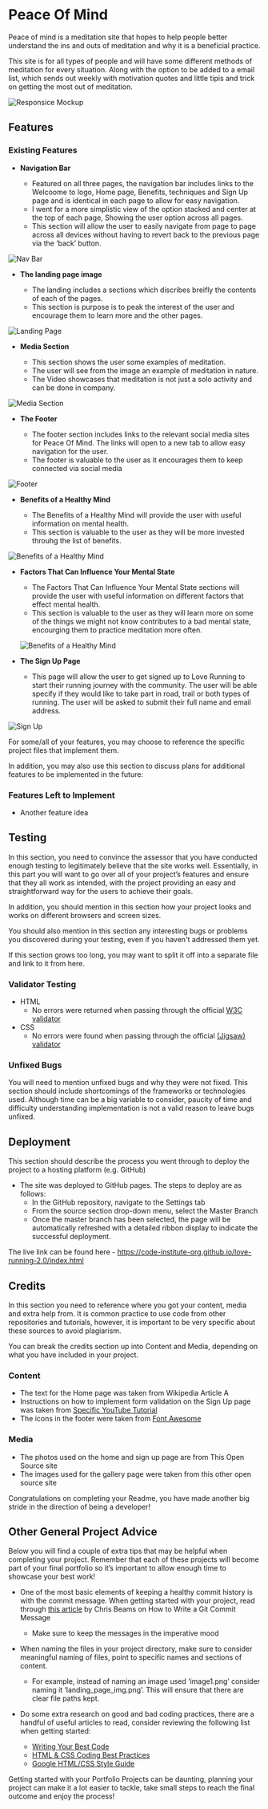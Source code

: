 # Peace Of Mind

Peace of mind is a meditation site that hopes to help people better understand the ins and outs of meditation and why it is a beneficial practice.

This site is for all types of people and will have some different methods of meditation for every situation. Along with the option to be added to a email list, which sends out weekly with motivation quotes and little tipis and trick on getting the most out of meditation.

![Responsice Mockup](https://github.com/JAmcevoy/Peace_of_Mind/blob/main/assets/images/responsive%20all%20screens.JPG)

## Features


### Existing Features

- __Navigation Bar__

  - Featured on all three pages, the navigation bar includes links to the Welcoome to logo, Home page, Benefits, techniques and Sign Up page and is identical in each page to allow for easy navigation.
  - I went for a more simplistic view of the option stacked and center at the top of each page, Showing the user option across all pages.
  - This section will allow the user to easily navigate from page to page across all devices without having to revert back to the previous page via the ‘back’ button.

![Nav Bar](https://github.com/JAmcevoy/Peace_of_Mind/blob/main/assets/images/nav%20bar.JPG)

- __The landing page image__

  - The landing includes a sections which discribes breifly the contents of each of the pages.
  - This section is purpose is to peak the interest of the user and encourage them to learn more and the other pages.

![Landing Page](https://github.com/JAmcevoy/Peace_of_Mind/blob/main/assets/images/landing%20page%20one.JPG)

- __Media Section__

  - This section shows the user some examples of meditation.
  - The user will see from the image an example of meditation in nature.
  - The Video showcases that meditation is not just a solo activity and can be done in company.

![Media Section](https://github.com/JAmcevoy/Peace_of_Mind/blob/main/assets/images/landing%20page%20two.JPG)

- __The Footer__

  - The footer section includes links to the relevant social media sites for Peace Of Mind. The links will open to a new tab to allow easy navigation for the user.
  - The footer is valuable to the user as it encourages them to keep connected via social media

![Footer](https://github.com/JAmcevoy/Peace_of_Mind/blob/main/assets/images/footer.JPG)

- __Benefits of a Healthy Mind__

  - The Benefits of a Healthy Mind will provide the user with useful information on mental health.
  - This section is valuable to the user as they will be more invested throuhg the list of benefits.

![Benefits of a Healthy Mind](https://github.com/JAmcevoy/Peace_of_Mind/blob/main/assets/images/benefits%20page.JPG)

- __Factors That Can Influence Your Mental State__

  - The Factors That Can Influence Your Mental State sections will provide the user with useful information on different factors that effect mental health.
  - This section is valuable to the user as they will learn more on some of the things we might not know contributes to a bad mental state, encourging them to practice meditation more often.

  ![Benefits of a Healthy Mind](https://github.com/JAmcevoy/Peace_of_Mind/blob/main/assets/images/Factors.JPG)

- __The Sign Up Page__

  - This page will allow the user to get signed up to Love Running to start their running journey with the community. The user will be able specify if they would like to take part in road, trail or both types of running. The user will be asked to submit their full name and email address.

![Sign Up](https://github.com/lucyrush/readme-template/blob/master/media/love_running_signup.png)

For some/all of your features, you may choose to reference the specific project files that implement them.

In addition, you may also use this section to discuss plans for additional features to be implemented in the future:

### Features Left to Implement

- Another feature idea

## Testing

In this section, you need to convince the assessor that you have conducted enough testing to legitimately believe that the site works well. Essentially, in this part you will want to go over all of your project’s features and ensure that they all work as intended, with the project providing an easy and straightforward way for the users to achieve their goals.

In addition, you should mention in this section how your project looks and works on different browsers and screen sizes.

You should also mention in this section any interesting bugs or problems you discovered during your testing, even if you haven't addressed them yet.

If this section grows too long, you may want to split it off into a separate file and link to it from here.

### Validator Testing

- HTML
  - No errors were returned when passing through the official [W3C validator](https://validator.w3.org/nu/?doc=https%3A%2F%2Fcode-institute-org.github.io%2Flove-running-2.0%2Findex.html)
- CSS
  - No errors were found when passing through the official [(Jigsaw) validator](https://jigsaw.w3.org/css-validator/validator?uri=https%3A%2F%2Fvalidator.w3.org%2Fnu%2F%3Fdoc%3Dhttps%253A%252F%252Fcode-institute-org.github.io%252Flove-running-2.0%252Findex.html&profile=css3svg&usermedium=all&warning=1&vextwarning=&lang=en#css)

### Unfixed Bugs

You will need to mention unfixed bugs and why they were not fixed. This section should include shortcomings of the frameworks or technologies used. Although time can be a big variable to consider, paucity of time and difficulty understanding implementation is not a valid reason to leave bugs unfixed.

## Deployment

This section should describe the process you went through to deploy the project to a hosting platform (e.g. GitHub)

- The site was deployed to GitHub pages. The steps to deploy are as follows:
  - In the GitHub repository, navigate to the Settings tab
  - From the source section drop-down menu, select the Master Branch
  - Once the master branch has been selected, the page will be automatically refreshed with a detailed ribbon display to indicate the successful deployment.

The live link can be found here - <https://code-institute-org.github.io/love-running-2.0/index.html>

## Credits

In this section you need to reference where you got your content, media and extra help from. It is common practice to use code from other repositories and tutorials, however, it is important to be very specific about these sources to avoid plagiarism.

You can break the credits section up into Content and Media, depending on what you have included in your project.

### Content

- The text for the Home page was taken from Wikipedia Article A
- Instructions on how to implement form validation on the Sign Up page was taken from [Specific YouTube Tutorial](https://www.youtube.com/)
- The icons in the footer were taken from [Font Awesome](https://fontawesome.com/)

### Media

- The photos used on the home and sign up page are from This Open Source site
- The images used for the gallery page were taken from this other open source site

Congratulations on completing your Readme, you have made another big stride in the direction of being a developer!

## Other General Project Advice

Below you will find a couple of extra tips that may be helpful when completing your project. Remember that each of these projects will become part of your final portfolio so it’s important to allow enough time to showcase your best work!

- One of the most basic elements of keeping a healthy commit history is with the commit message. When getting started with your project, read through [this article](https://chris.beams.io/posts/git-commit/) by Chris Beams on How to Write  a Git Commit Message
  - Make sure to keep the messages in the imperative mood

- When naming the files in your project directory, make sure to consider meaningful naming of files, point to specific names and sections of content.
  - For example, instead of naming an image used ‘image1.png’ consider naming it ‘landing_page_img.png’. This will ensure that there are clear file paths kept.

- Do some extra research on good and bad coding practices, there are a handful of useful articles to read, consider reviewing the following list when getting started:
  - [Writing Your Best Code](https://learn.shayhowe.com/html-css/writing-your-best-code/)
  - [HTML & CSS Coding Best Practices](https://medium.com/@inceptiondj.info/html-css-coding-best-practice-fadb9870a00f)
  - [Google HTML/CSS Style Guide](https://google.github.io/styleguide/htmlcssguide.html#General)

Getting started with your Portfolio Projects can be daunting, planning your project can make it a lot easier to tackle, take small steps to reach the final outcome and enjoy the process!
